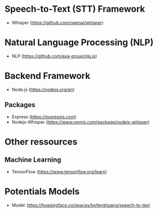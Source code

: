 # Speech-to-Text (STT) Framework

- Whisper (https://github.com/openai/whisper)

# Natural Language Processing (NLP)

- NLP (https://github.com/axa-group/nlp.js)

# Backend Framework

- Node.js (https://nodejs.org/en)

## Packages

- Express (https://expressjs.com)
- Nodejs-Whisper (https://www.npmjs.com/package/nodejs-whisper)

# Other ressources

## Machine Learning

- TensorFlow (https://www.tensorflow.org/learn)

# Potentials Models

- Model: https://huggingface.co/spaces/bofenghuang/speech-to-text

<!-- npm install nodemon --save-dev -->
